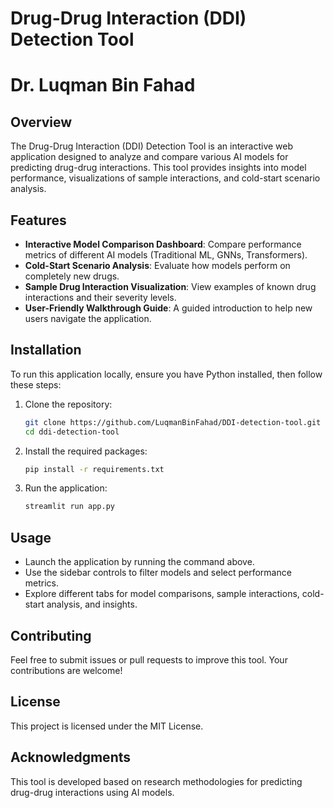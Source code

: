 # Drug-Drug Interaction (DDI) Detection Tool
# Dr. Luqman Bin Fahad

## Overview
The Drug-Drug Interaction (DDI) Detection Tool is an interactive web application designed to analyze and compare various AI models for predicting drug-drug interactions. This tool provides insights into model performance, visualizations of sample interactions, and cold-start scenario analysis.

## Features
- **Interactive Model Comparison Dashboard**: Compare performance metrics of different AI models (Traditional ML, GNNs, Transformers).
- **Cold-Start Scenario Analysis**: Evaluate how models perform on completely new drugs.
- **Sample Drug Interaction Visualization**: View examples of known drug interactions and their severity levels.
- **User-Friendly Walkthrough Guide**: A guided introduction to help new users navigate the application.

## Installation
To run this application locally, ensure you have Python installed, then follow these steps:

1. Clone the repository:
   ```bash
   git clone https://github.com/LuqmanBinFahad/DDI-detection-tool.git
   cd ddi-detection-tool
   ```

2. Install the required packages:
   ```bash
   pip install -r requirements.txt
   ```

3. Run the application:
   ```bash
   streamlit run app.py
   ```

## Usage
- Launch the application by running the command above.
- Use the sidebar controls to filter models and select performance metrics.
- Explore different tabs for model comparisons, sample interactions, cold-start analysis, and insights.

## Contributing
Feel free to submit issues or pull requests to improve this tool. Your contributions are welcome!

## License
This project is licensed under the MIT License.

## Acknowledgments
This tool is developed based on research methodologies for predicting drug-drug interactions using AI models.

```